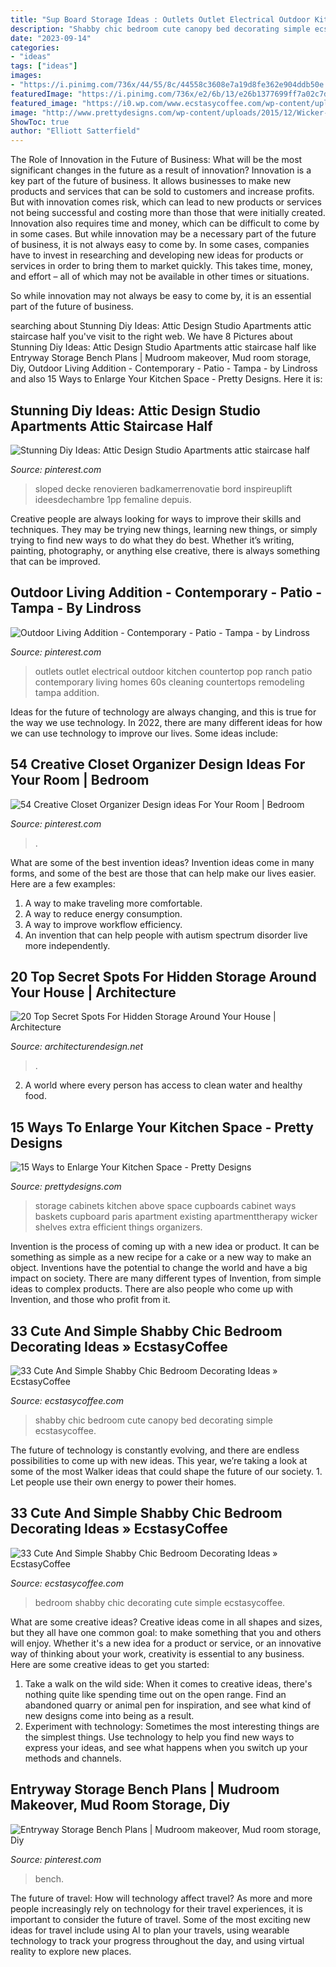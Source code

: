 ```yaml
---
title: "Sup Board Storage Ideas : Outlets Outlet Electrical Outdoor Kitchen Countertop Pop Ranch Patio Contemporary Living Homes 60s Cleaning Countertops Remodeling Tampa Addition"
description: "Shabby chic bedroom cute canopy bed decorating simple ecstasycoffee"
date: "2023-09-14"
categories:
- "ideas"
tags: ["ideas"]
images:
- "https://i.pinimg.com/736x/44/55/8c/44558c3608e7a19d8fe362e904ddb50e.jpg"
featuredImage: "https://i.pinimg.com/736x/e2/6b/13/e26b1377699ff7a02c7d1f7d7fc51af1.jpg"
featured_image: "https://i0.wp.com/www.ecstasycoffee.com/wp-content/uploads/2016/08/Shabby-Chic-Bedroom-For-Kids.jpg"
image: "http://www.prettydesigns.com/wp-content/uploads/2015/12/Wicker-Organizers.jpg"
ShowToc: true
author: "Elliott Satterfield"
---
```



The Role of Innovation in the Future of Business: What will be the most significant changes in the future as a result of innovation?
Innovation is a key part of the future of business. It allows businesses to make new products and services that can be sold to customers and increase profits. But with innovation comes risk, which can lead to new products or services not being successful and costing more than those that were initially created. Innovation also requires time and money, which can be difficult to come by in some cases.
But while innovation may be a necessary part of the future of business, it is not always easy to come by. In some cases, companies have to invest in researching and developing new ideas for products or services in order to bring them to market quickly. This takes time, money, and effort – all of which may not be available in other times or situations.

So while innovation may not always be easy to come by, it is an essential part of the future of business.

	

		
searching about Stunning Diy Ideas: Attic Design Studio Apartments attic staircase half you've visit to the right web. We have 8 Pictures about Stunning Diy Ideas: Attic Design Studio Apartments attic staircase half like Entryway Storage Bench Plans | Mudroom makeover, Mud room storage, Diy, Outdoor Living Addition - Contemporary - Patio - Tampa - by Lindross and also 15 Ways to Enlarge Your Kitchen Space - Pretty Designs. Here it is:
		
    
## Stunning Diy Ideas: Attic Design Studio Apartments Attic Staircase Half

<img loading=lazy src="https://i.pinimg.com/736x/a0/d2/ef/a0d2ef9f4c19df7cdbad11cda482be65.jpg" onerror="this.onerror=null;this.src='https://tse4.mm.bing.net/th?id=OIP.HBpyiBPN7_ohmenhyDvQ3AHaJ3&amp;pid=15.1';" alt="Stunning Diy Ideas: Attic Design Studio Apartments attic staircase half">

_Source: pinterest.com_

>sloped decke renovieren badkamerrenovatie bord inspireuplift ideesdechambre 1pp femaline depuis. 

	

Creative people are always looking for ways to improve their skills and techniques. They may be trying new things, learning new things, or simply trying to find new ways to do what they do best. Whether it’s writing, painting, photography, or anything else creative, there is always something that can be improved.

    
## Outdoor Living Addition - Contemporary - Patio - Tampa - By Lindross

<img loading=lazy src="https://i.pinimg.com/736x/25/9b/ae/259bae30e322dbf853d6ec3af8f07b79.jpg" onerror="this.onerror=null;this.src='https://tse2.mm.bing.net/th?id=OIP.YDFO9rZ8gQfbQF2Ad3ONpAHaLK&amp;pid=15.1';" alt="Outdoor Living Addition - Contemporary - Patio - Tampa - by Lindross">

_Source: pinterest.com_

>outlets outlet electrical outdoor kitchen countertop pop ranch patio contemporary living homes 60s cleaning countertops remodeling tampa addition. 

	

Ideas for the future of technology are always changing, and this is true for the way we use technology. In 2022, there are many different ideas for how we can use technology to improve our lives. Some ideas include: 

    
## 54 Creative Closet Organizer Design Ideas For Your Room | Bedroom

<img loading=lazy src="https://i.pinimg.com/736x/44/55/8c/44558c3608e7a19d8fe362e904ddb50e.jpg" onerror="this.onerror=null;this.src='https://tse1.mm.bing.net/th?id=OIP.Vg5i8eHUkqqvlHHMA4RrfwHaLF&amp;pid=15.1';" alt="54 Creative Closet Organizer Design ideas For Your Room | Bedroom">

_Source: pinterest.com_

>. 

	

What are some of the best invention ideas?
Invention ideas come in many forms, and some of the best are those that can help make our lives easier. Here are a few examples: 
1. A way to make traveling more comfortable. 
2. A way to reduce energy consumption. 
3. A way to improve workflow efficiency. 
4. An invention that can help people with autism spectrum disorder live more independently.

    
## 20 Top Secret Spots For Hidden Storage Around Your House | Architecture

<img loading=lazy src="https://cdn.architecturendesign.net/wp-content/uploads/2014/09/Top-Secret-Spots-For-Hidden-Storage-22.jpg" onerror="this.onerror=null;this.src='https://tse4.mm.bing.net/th?id=OIP.B6C42fBEv6s-8IjhZq_xwwHaJx&amp;pid=15.1';" alt="20 Top Secret Spots For Hidden Storage Around Your House | Architecture">

_Source: architecturendesign.net_

>. 

	

2. A world where every person has access to clean water and healthy food. 

    
## 15 Ways To Enlarge Your Kitchen Space - Pretty Designs

<img loading=lazy src="http://www.prettydesigns.com/wp-content/uploads/2015/12/Wicker-Organizers.jpg" onerror="this.onerror=null;this.src='https://tse2.mm.bing.net/th?id=OIP.3W3ki94kvKegKvOUw0v0_gHaLI&amp;pid=15.1';" alt="15 Ways to Enlarge Your Kitchen Space - Pretty Designs">

_Source: prettydesigns.com_

>storage cabinets kitchen above space cupboards cabinet ways baskets cupboard paris apartment existing apartmenttherapy wicker shelves extra efficient things organizers. 

	

Invention is the process of coming up with a new idea or product. It can be something as simple as a new recipe for a cake or a new way to make an object. Inventions have the potential to change the world and have a big impact on society. There are many different types of Invention, from simple ideas to complex products. There are also people who come up with Invention, and those who profit from it.

    
## 33 Cute And Simple Shabby Chic Bedroom Decorating Ideas » EcstasyCoffee

<img loading=lazy src="https://i2.wp.com/www.ecstasycoffee.com/wp-content/uploads/2016/08/Shabby-Chic-Kids-Bedroom-With-A-Canopy-Bed.jpg?resize=600%2C800" onerror="this.onerror=null;this.src='https://tse1.mm.bing.net/th?id=OIP.oVXacVJx3FoYQ5XCMhbWGAHaJ4&amp;pid=15.1';" alt="33 Cute And Simple Shabby Chic Bedroom Decorating Ideas » EcstasyCoffee">

_Source: ecstasycoffee.com_

>shabby chic bedroom cute canopy bed decorating simple ecstasycoffee. 

	

The future of technology is constantly evolving, and there are endless possibilities to come up with new ideas. This year, we’re taking a look at some of the most Walker ideas that could shape the future of our society. 1. Let people use their own energy to power their homes.

    
## 33 Cute And Simple Shabby Chic Bedroom Decorating Ideas » EcstasyCoffee

<img loading=lazy src="https://i0.wp.com/www.ecstasycoffee.com/wp-content/uploads/2016/08/Shabby-Chic-Bedroom-For-Kids.jpg" onerror="this.onerror=null;this.src='https://tse1.mm.bing.net/th?id=OIP.QQwI2O3hQONmlaqpayceTwHaJ4&amp;pid=15.1';" alt="33 Cute And Simple Shabby Chic Bedroom Decorating Ideas » EcstasyCoffee">

_Source: ecstasycoffee.com_

>bedroom shabby chic decorating cute simple ecstasycoffee. 

	

What are some creative ideas?
Creative ideas come in all shapes and sizes, but they all have one common goal: to make something that you and others will enjoy. Whether it's a new idea for a product or service, or an innovative way of thinking about your work, creativity is essential to any business. Here are some creative ideas to get you started: 
1. Take a walk on the wild side: When it comes to creative ideas, there's nothing quite like spending time out on the open range. Find an abandoned quarry or animal pen for inspiration, and see what kind of new designs come into being as a result. 
2. Experiment with technology: Sometimes the most interesting things are the simplest things. Use technology to help you find new ways to express your ideas, and see what happens when you switch up your methods and channels. 

    
## Entryway Storage Bench Plans | Mudroom Makeover, Mud Room Storage, Diy

<img loading=lazy src="https://i.pinimg.com/736x/e2/6b/13/e26b1377699ff7a02c7d1f7d7fc51af1.jpg" onerror="this.onerror=null;this.src='https://tse4.mm.bing.net/th?id=OIP.Wt47PoSJ5U8mvvr1nl8q-wHaJ3&amp;pid=15.1';" alt="Entryway Storage Bench Plans | Mudroom makeover, Mud room storage, Diy">

_Source: pinterest.com_

>bench. 

	

The future of travel: How will technology affect travel?
As more and more people increasingly rely on technology for their travel experiences, it is important to consider the future of travel. Some of the most exciting new ideas for travel include using AI to plan your travels, using wearable technology to track your progress throughout the day, and using virtual reality to explore new places.

